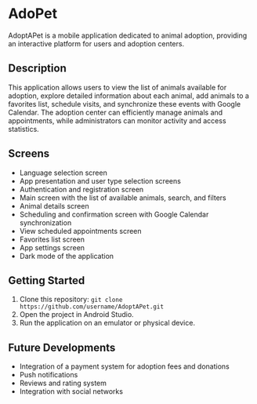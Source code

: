 # AdoPet

AdoptAPet is a mobile application dedicated to animal adoption, providing an interactive platform for users and adoption centers.

## Description

This application allows users to view the list of animals available for adoption, explore detailed information about each animal, add animals to a favorites list, schedule visits, and synchronize these events with Google Calendar. The adoption center can efficiently manage animals and appointments, while administrators can monitor activity and access statistics.

## Screens

- Language selection screen
- App presentation and user type selection screens
- Authentication and registration screen
- Main screen with the list of available animals, search, and filters
- Animal details screen
- Scheduling and confirmation screen with Google Calendar synchronization
- View scheduled appointments screen
- Favorites list screen
- App settings screen
- Dark mode of the application

## Getting Started

1. Clone this repository: `git clone https://github.com/username/AdoptAPet.git`
2. Open the project in Android Studio.
3. Run the application on an emulator or physical device.

## Future Developments

- Integration of a payment system for adoption fees and donations
- Push notifications
- Reviews and rating system
- Integration with social networks
